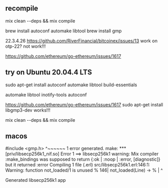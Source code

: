 ## recompile

mix clean --deps && mix compile

brew install autoconf automake libtool
brew install gmp

22.3.4.26
https://github.com/RiverFinancial/bitcoinex/issues/13
work on otp-22?
not work!!!

https://github.com/ethereum/go-ethereum/issues/1617

## try on Ubuntu 20.04.4 LTS

sudo apt-get install autoconf automake libtool build-essentials

automake libtool inotify-tools autoconf

https://github.com/ethereum/go-ethereum/issues/1617
sudo apt-get install libgmp3-dev
works!!!

mix clean --deps && mix compile

## macos

#include <gmp.h>
         ^~~~~~~
1 error generated.
make: *** [priv/libsecp256k1_nif.so] Error 1
==> libsecp256k1
warning: Mix compiler :make_bindings was supposed to return {:ok | :noop | :error, [diagnostic]} but it returned :error
Compiling 1 file (.erl)
src/libsecp256k1.erl:146:1: Warning: function not_loaded/1 is unused
%  146| not_loaded(Line) ->
%     | ^

Generated libsecp256k1 app


